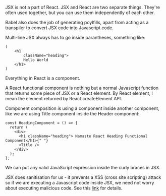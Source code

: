 JSX is not a part of React. JSX and React are two separate things. They're often used together, but you can use them independently of each other.

Babel also does the job of generating poylfills, apart from acting as a transpiler to convert JSX code into Javascript code.

Multi-line JSX always has to go inside parantheses, something like:

```
(
    <h1 
        className="heading"> 
        Hello World 
    </h1>
)
```

Everything in React is a component.

A React functional component is nothing but a normal Javascript function that returns some piece of JSX or a React element. By React element, I mean the element returned by React.createElement API.

Component composition is using a component inside another component, like we are using Title component inside the Header component:

```
const HeadingComponent = () => {
  return (
    <div>
      <h1 className="heading"> Namaste React Heading Functional Component</h1>{" "}
      <Title />
    </div>
  );
};
```

We can put any valid JavaScript expression inside the curly braces in JSX.

JSX does sanitisation for us - it prevents a XSS (cross site scripting) attack so if we are executing a Javascript code inside JSX, we need not worry about executing malicious code. See this [link](https://legacy.reactjs.org/docs/introducing-jsx.html#jsx-prevents-injection-attacks) for details.